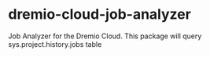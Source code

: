 # dremio-cloud-job-analyzer
Job Analyzer for the Dremio Cloud.   This package will query sys.project.history.jobs table
